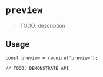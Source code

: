 # `preview`

> TODO: description

## Usage

```
const preview = require('preview');

// TODO: DEMONSTRATE API
```
